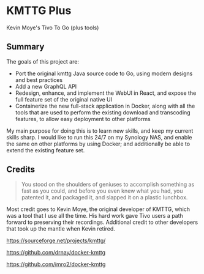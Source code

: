 # KMTTG Plus

Kevin Moye's Tivo To Go (plus tools)

## Summary

The goals of this project are:
- Port the original kmttg Java source code to Go, using modern designs and best practices
- Add a new GraphQL API
- Redesign, enhance, and implement the WebUI in React, and expose the full feature set of the original native UI
- Containerize the new full-stack application in Docker, along with all the tools that are used to perform the existing download and transcoding features, to allow easy deployment to other platforms

My main purpose for doing this is to learn new skills, and keep my current skills sharp. I would like to run this 24/7 on my Synology NAS, and enable the same on other platforms by using Docker; and additionally be able to extend the existing feature set.

## Credits

> You stood on the shoulders of geniuses to accomplish something as fast as you could, and before you even knew what you had, you patented it, and packaged it, and slapped it on a plastic lunchbox.

Most credit goes to Kevin Moye, the original developer of KMTTG, which was a tool that I use all the time. His hard work gave Tivo users a path forward to preserving their recordings. Additional credit to other developers that took up the mantle when Kevin retired.


https://sourceforge.net/projects/kmttg/

https://github.com/drnay/docker-kmttg

https://github.com/imro2/docker-kmttg

